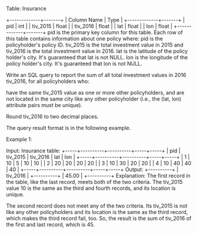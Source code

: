  Table: Insurance
 
 
 +-------------+-------+
 | Column Name | Type  |
 +-------------+-------+
 | pid         | int   |
 | tiv_2015    | float |
 | tiv_2016    | float |
 | lat         | float |
 | lon         | float |
 +-------------+-------+
 pid is the primary key column for this table.
 Each row of this table contains information about one policy where:
 pid is the policyholder's policy ID.
 tiv_2015 is the total investment value in 2015 and tiv_2016 is the total
 investment value in 2016.
 lat is the latitude of the policy holder's city. It's guaranteed that lat is
 not NULL.
 lon is the longitude of the policy holder's city. It's guaranteed that lon
 is not NULL.
 
 
 
 
 Write an SQL query to report the sum of all total investment values in 2016
 tiv_2016, for all policyholders who:
 
 
 have the same tiv_2015 value as one or more other policyholders, and
 are not located in the same city like any other policyholder (i.e., the
 (lat, lon) attribute pairs must be unique).
 
 
 Round tiv_2016 to two decimal places.
 
 The query result format is in the following example.
 
 
 Example 1:
 
 
 Input: 
 Insurance table:
 +-----+----------+----------+-----+-----+
 | pid | tiv_2015 | tiv_2016 | lat | lon |
 +-----+----------+----------+-----+-----+
 | 1   | 10       | 5        | 10  | 10  |
 | 2   | 20       | 20       | 20  | 20  |
 | 3   | 10       | 30       | 20  | 20  |
 | 4   | 10       | 40       | 40  | 40  |
 +-----+----------+----------+-----+-----+
 Output: 
 +----------+
 | tiv_2016 |
 +----------+
 | 45.00    |
 +----------+
 Explanation: 
 The first record in the table, like the last record, meets both of the two
 criteria.
 The tiv_2015 value 10 is the same as the third and fourth records, and its
 location is unique.
 
 The second record does not meet any of the two criteria. Its tiv_2015 is not
 like any other policyholders and its location is the same as the third
 record, which makes the third record fail, too.
 So, the result is the sum of tiv_2016 of the first and last record, which is
 45.
 
 


